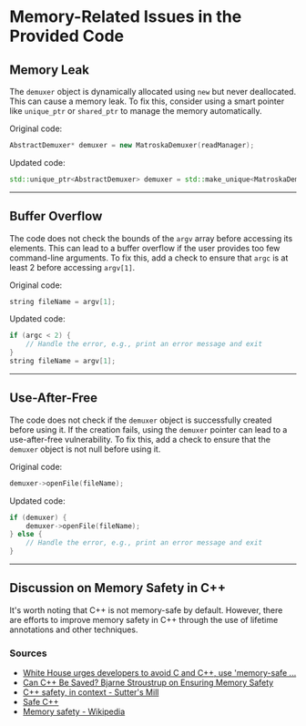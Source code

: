 # Memory-Related Issues in the Provided Code

## Memory Leak

The `demuxer` object is dynamically allocated using `new` but never deallocated. This can cause a memory leak. To fix this, consider using a smart pointer like `unique_ptr` or `shared_ptr` to manage the memory automatically.

Original code:

```cpp
AbstractDemuxer* demuxer = new MatroskaDemuxer(readManager);
```

Updated code:

```cpp
std::unique_ptr<AbstractDemuxer> demuxer = std::make_unique<MatroskaDemuxer>(readManager);
```

---

## Buffer Overflow

The code does not check the bounds of the `argv` array before accessing its elements. This can lead to a buffer overflow if the user provides too few command-line arguments. To fix this, add a check to ensure that `argc` is at least 2 before accessing `argv[1]`.

Original code:

```cpp
string fileName = argv[1];
```

Updated code:

```cpp
if (argc < 2) {
    // Handle the error, e.g., print an error message and exit
}
string fileName = argv[1];
```

---

## Use-After-Free

The code does not check if the `demuxer` object is successfully created before using it. If the creation fails, using the `demuxer` pointer can lead to a use-after-free vulnerability. To fix this, add a check to ensure that the `demuxer` object is not null before using it.

Original code:

```cpp
demuxer->openFile(fileName);
```

Updated code:

```cpp
if (demuxer) {
    demuxer->openFile(fileName);
} else {
    // Handle the error, e.g., print an error message and exit
}
```

---

## Discussion on Memory Safety in C++

It's worth noting that C++ is not memory-safe by default. However, there are efforts to improve memory safety in C++ through the use of lifetime annotations and other techniques.

### Sources

- [White House urges developers to avoid C and C++, use 'memory-safe ...](#)
- [Can C++ Be Saved? Bjarne Stroustrup on Ensuring Memory Safety](#)
- [C++ safety, in context - Sutter's Mill](#)
- [Safe C++](#)
- [Memory safety - Wikipedia](#)